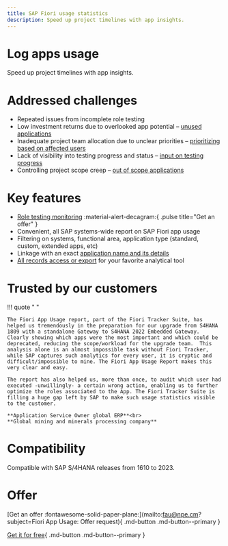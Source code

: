```yaml
---
title: SAP Fiori usage statistics
description: Speed up project timelines with app insights.
---
```

# Log apps usage
Speed up project timelines with app insights.

# Addressed challenges
- Repeated issues from incomplete role testing
- Low investment returns due to overlooked app potential – [unused applications](2020/FPS01/use-cases/learning-about-unused.md)
- Inadequate project team allocation due to unclear priorities  – [prioritizing based on affected users](2020/FPS01/use-cases/priority-setting.md)
- Lack of visibility into testing progress and status – [input on testing progress](2020/FPS01/use-cases/testing.md)
- Controlling project scope creep – [out of scope applications](2020/FPS01/use-cases/out-of-scope.md)


# Key features

-   [Role testing monitoring](https://fioriroletesting.com) :material-alert-decagram:{ .pulse title="Get an offer" }
-   Convenient, all SAP systems-wide report on SAP Fiori app usage 
-   Filtering on systems, functional area, application type (standard, custom, extended apps, etc)
-   Linkage with an exact [application name and its details](2020/FPS01/app-ids.md)
-   [All records access or export](2020/FPS01/recexp.md) for your favorite analytical tool


# Trusted by our customers

!!! quote " "

    The Fiori App Usage report, part of the Fiori Tracker Suite, has helped us tremendously in the preparation for our upgrade from S4HANA 1809 with a standalone Gateway to S4HANA 2022 Embedded Gateway. Clearly showing which apps were the most important and which could be deprecated, reducing the scope/workload for the upgrade team.  This analysis alone is an almost impossible task without Fiori Tracker, while SAP captures such analytics for every user, it is cryptic and difficult/impossible to mine. The Fiori App Usage Report makes this very clear and easy.

    The report has also helped us, more than once, to audit which user had executed -unwillingly- a certain wrong action, enabling us to further optimize the roles associated to the App. The Fiori Tracker Suite is filling a huge gap left by SAP to make such usage statistics visible to the customer.

    **Application Service Owner global ERP**<br>
    **Global mining and minerals processing company**

# Compatibility

Compatible with SAP S/4HANA releases from 1610 to 2023.

# Offer

[Get an offer :fontawesome-solid-paper-plane:](mailto:fau@npe.cm?subject=Fiori App Usage: Offer request){ .md-button .md-button--primary }

[Get it for free](2020/get-for-free.md){ .md-button .md-button--primary }
